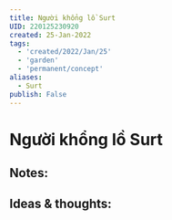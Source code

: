 ```yaml
---
title: Người khổng lồ Surt
UID: 220125230920
created: 25-Jan-2022
tags:
  - 'created/2022/Jan/25'
  - 'garden'
  - 'permanent/concept'
aliases:
  - Surt
publish: False
---
```

# Người khổng lồ Surt

## Notes:


## Ideas & thoughts:



